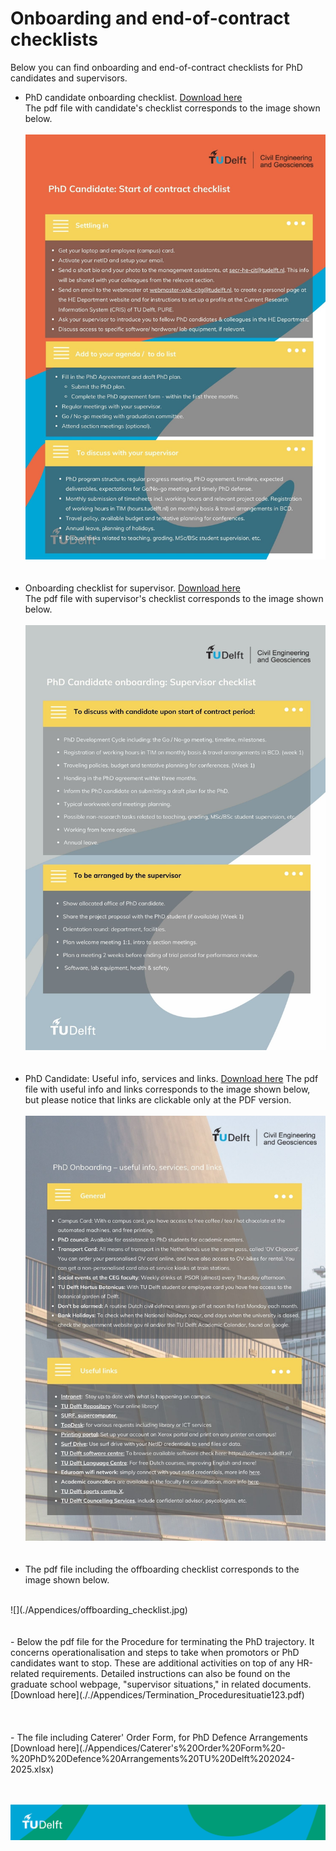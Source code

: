 # Onboarding and end-of-contract checklists

Below you can find onboarding and end-of-contract checklists for PhD candidates and supervisors.

- PhD candidate onboarding checklist. [Download here](./Appendices/candidate_checklist.pdf)   <br>
  The pdf file with candidate's checklist corresponds to the image shown below.  <br>
  <br>
  ![](./Appendices/candidate_checklist.jpg)
  <br>
  <br>
  <br>
- Onboarding checklist for supervisor. [Download here](./Appendices/supervisor_checklist.pdf)   <br>
  The pdf file with supervisor's checklist corresponds to the image shown below. <br>
  <br>
  ![](./Appendices/supervisor_checklist.jpg)
  <!-- Note: this file is also referenced in the hiring of PhD/Postdocs, step 4.2 -->
  <br>
  <br>
  <br>
- PhD Candidate: Useful info, services and links. [Download here](./Appendices/phd_useful_info.pdf)
  The pdf file with useful info and links corresponds to the image shown below, but please notice that links are clickable only at the PDF version. <br>
  <br>
  ![](./Appendices/useful_links.jpg)
  <br>
  <br>
  <br>
-  The pdf file including the offboarding checklist corresponds to the image shown below. <br>
  <br>
  ![](./Appendices/offboarding_checklist.jpg)
  <br>
  <br>
  <br>
-  Below the pdf file for the Procedure for terminating the PhD trajectory. It concerns operationalisation and steps to take when promotors or PhD candidates want to stop. These are additional activities on top of any HR-related requirements. Detailed instructions can also be found on the graduate school webpage, "supervisor situations," in related documents.
  [Download here](././Appendices/Termination_Proceduresituatie123.pdf)  <br>
  <br>
  <br>
  <br>
-  The file including Caterer' Order Form, for PhD Defence Arrangements [Download here](./Appendices/Caterer's%20Order%20Form%20-%20PhD%20Defence%20Arrangements%20TU%20Delft%202024-2025.xlsx)  <br>
  <br> 
  <br>

  ![footer](../figures/footer-tudelft.jpg)